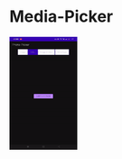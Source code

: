 # Media-Picker

<img src="https://raw.githubusercontent.com/pankaj046/Media-Picker/master/media/de55de202d.gif" width="120" height="200" />
